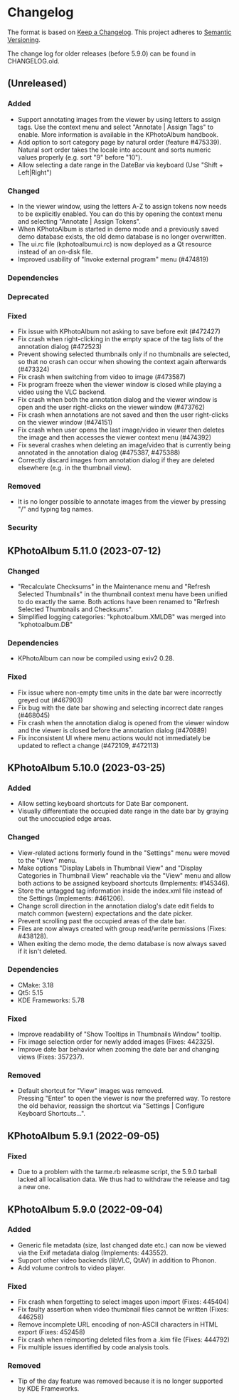 <!--
SPDX-FileCopyrightText: 2022-2023 Johannes Zarl-Zierl <johannes@zarl-zierl.at>
SPDX-FileCopyrightText: 2022-2023 Tobias Leupold <tl at stonemx dot de>

SPDX-License-Identifier: CC-BY-SA-4.0

Template to use after a release:

(Unreleased)
------------

### Added

### Changed

### Dependencies

### Deprecated

### Fixed

### Removed

### Security

-->
Changelog
=========

The format is based on [Keep a Changelog](https://keepachangelog.com/en/1.0.0/).
This project adheres to [Semantic Versioning](https://semver.org/spec/v2.0.0.html).

The change log for older releases (before 5.9.0) can be found in CHANGELOG.old.

(Unreleased)
------------

### Added
 - Support annotating images from the viewer by using letters to assign tags.
   Use the context menu and select "Annotate | Assign Tags" to enable.
   More information is available in the KPhotoAlbum handbook.
 - Add option to sort category page by natural order (feature #475339).
   Natural sort order takes the locale into account and sorts numeric values properly (e.g. sort "9" before "10").
 - Allow selecting a date range in the DateBar via keyboard (Use "Shift + Left|Right")
 
### Changed
 - In the viewer window, using the letters A-Z to assign tokens now needs to be explicitly enabled.
   You can do this by opening the context menu and selecting "Annotate | Assign Tokens".
 - When KPhotoAlbum is started in demo mode and a previously saved demo database exists, the old demo database is no longer overwritten.
 - The ui.rc file (kphotoalbumui.rc) is now deployed as a Qt resource instead of an on-disk file.
 - Improved usability of "Invoke external program" menu (#474819)

### Dependencies

### Deprecated

### Fixed
 - Fix issue with KPhotoAlbum not asking to save before exit (#472427)
 - Fix crash when right-clicking in the empty space of the tag lists of the annotation dialog (#472523)
 - Prevent showing selected thumbnails only if no thumbnails are selected, so that no crash can occur when showing the context again afterwards (#473324)
 - Fix crash when switching from video to image (#473587)
 - Fix program freeze when the viewer window is closed while playing a video using the VLC backend.
 - Fix crash when both the annotation dialog and the viewer window is open and the user right-clicks on the viewer window (#473762)
 - Fix crash when annotations are not saved and then the user right-clicks on the viewer window (#474151)
 - Fix crash when user opens the last image/video in viewer then deletes the image and then accesses the viewer context menu (#474392)
 - Fix several crashes when deleting an image/video that is currently being annotated in the annotation dialog (#475387, #475388)
 - Correctly discard images from annotation dialog if they are deleted elsewhere (e.g. in the thumbnail view).

### Removed
 - It is no longer possible to annotate images from the viewer by pressing "/" and typing tag names.

### Security

KPhotoAlbum 5.11.0 (2023-07-12)
-------------------------------

### Changed
 - "Recalculate Checksums" in the Maintenance menu and "Refresh Selected Thumbnails" in the thumbnail context menu have been unified to do exactly the same.
   Both actions have been renamed to "Refresh Selected Thumbnails and Checksums".
 - Simplified logging categories: "kphotoalbum.XMLDB" was merged into "kphotoalbum.DB"

### Dependencies
 - KPhotoAlbum can now be compiled using exiv2 0.28.

### Fixed
 - Fix issue where non-empty time units in the date bar were incorrectly greyed out (#467903)
 - Fix bug with the date bar showing and selecting incorrect date ranges (#468045)
 - Fix crash when the annotation dialog is opened from the viewer window and the viewer is closed before the annotation dialog (#470889)
 - Fix inconsistent UI where menu actions would not immediately be updated to reflect a change (#472109, #472113)

KPhotoAlbum 5.10.0 (2023-03-25)
-------------------------------

### Added
 - Allow setting keyboard shortcuts for Date Bar component.
 - Visually differentiate the occupied date range in the date bar by graying out the unoccupied edge areas.

### Changed
 - View-related actions formerly found in the "Settings" menu were moved to the "View" menu.
 - Make options "Display Labels in Thumbnail View" and "Display Categories in Thumbnail View" reachable via the "View" menu
   and allow both actions to be assigned keyboard shortcuts (Implements: #145346).
 - Store the untagged tag information inside the index.xml file instead of the Settings (Implements: #461206).
 - Change scroll direction in the annotation dialog's date edit fields to match common (western) expectations and the date picker.
 - Prevent scrolling past the occupied areas of the date bar.
 - Files are now always created with group read/write permissions (Fixes: #438128).
 - When exiting the demo mode, the demo database is now always saved if it isn't deleted.

### Dependencies
 - CMake: 3.18
 - Qt5: 5.15
 - KDE Frameworks: 5.78

### Fixed
 - Improve readability of "Show Tooltips in Thumbnails Window" tooltip.
 - Fix image selection order for newly added images (Fixes: 442325).
 - Improve date bar behavior when zooming the date bar and changing views (Fixes: 357237).

### Removed
 - Default shortcut for "View" images was removed.<br>
   Pressing "Enter" to open the viewer is now the preferred way.
   To restore the old behavior, reassign the shortcut via "Settings | Configure Keyboard Shortcuts...".

KPhotoAlbum 5.9.1 (2022-09-05)
------------------------------

### Fixed
- Due to a problem with the tarme.rb releasme script, the 5.9.0 tarball lacked all localisation
  data. We thus had to withdraw the release and tag a new one.


KPhotoAlbum 5.9.0 (2022-09-04)
------------------------------

### Added
- Generic file metadata (size, last changed date etc.) can now be viewed via the Exif
  metadata dialog (Implements: 443552).
- Support other video backends (libVLC, QtAV) in addition to Phonon.
- Add volume controls to video player.

### Fixed
- Fix crash when forgetting to select images upon import (Fixes: 445404)
- Fix faulty assertion when video thumbnail files cannot be written (Fixes: 446258)
- Remove incomplete URL encoding of non-ASCII characters in HTML export (Fixes: 452458)
- Fix crash when reimporting deleted files from a .kim file (Fixes: 444792)
- Fix multiple issues identified by code analysis tools.

### Removed
- Tip of the day feature was removed because it is no longer supported by KDE Frameworks.
